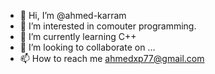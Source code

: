 - 👋 Hi, I’m @ahmed-karram
- 👀 I’m interested in comouter programming.
- 🌱 I’m currently learning C++
- 💞️ I’m looking to collaborate on ...
- 📫 How to reach me ahmedxp77@gmail.com

<!---
ahmed-karram/ahmed-karram is a ✨ special ✨ repository because its `README.md` (this file) appears on your GitHub profile.
You can click the Preview link to take a look at your changes.
--->
